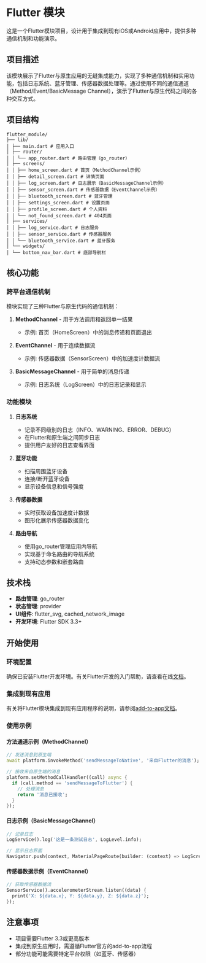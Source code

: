 # Flutter 模块

这是一个Flutter模块项目，设计用于集成到现有iOS或Android应用中，提供多种通信机制和功能演示。

## 项目描述

该模块展示了Flutter与原生应用的无缝集成能力，实现了多种通信机制和实用功能，包括日志系统、蓝牙管理、传感器数据处理等。通过使用不同的通信通道（Method/Event/BasicMessage Channel），演示了Flutter与原生代码之间的各种交互方式。

## 项目结构
```
flutter_module/
├── lib/
│ ├── main.dart # 应用入口
│ ├── router/
│ │ └── app_router.dart # 路由管理（go_router）
│ ├── screens/
│ │ ├── home_screen.dart # 首页（MethodChannel示例）
│ │ ├── detail_screen.dart # 详情页面
│ │ ├── log_screen.dart # 日志展示（BasicMessageChannel示例）
│ │ ├── sensor_screen.dart # 传感器数据（EventChannel示例）
│ │ ├── bluetooth_screen.dart # 蓝牙管理
│ │ ├── settings_screen.dart # 设置页面
│ │ ├── profile_screen.dart # 个人资料
│ │ └── not_found_screen.dart # 404页面
│ ├── services/
│ │ ├── log_service.dart # 日志服务
│ │ ├── sensor_service.dart # 传感器服务
│ │ └── bluetooth_service.dart # 蓝牙服务
│ └── widgets/
│ └── bottom_nav_bar.dart # 底部导航栏
```

## 核心功能

### 跨平台通信机制

模块实现了三种Flutter与原生代码的通信机制：

1. **MethodChannel** - 用于方法调用和返回单一结果
   - 示例: 首页（HomeScreen）中的消息传递和页面退出

2. **EventChannel** - 用于连续数据流
   - 示例: 传感器数据（SensorScreen）中的加速度计数据流

3. **BasicMessageChannel** - 用于简单的消息传递
   - 示例: 日志系统（LogScreen）中的日志记录和显示

### 功能模块

1. **日志系统**
   - 记录不同级别的日志（INFO、WARNING、ERROR、DEBUG）
   - 在Flutter和原生端之间同步日志
   - 提供用户友好的日志查看界面

2. **蓝牙功能**
   - 扫描周围蓝牙设备
   - 连接/断开蓝牙设备
   - 显示设备信息和信号强度

3. **传感器数据**
   - 实时获取设备加速度计数据
   - 图形化展示传感器数据变化

4. **路由导航**
   - 使用go_router管理应用内导航
   - 实现基于命名路由的导航系统
   - 支持动态参数和嵌套路由

## 技术栈

- **路由管理**: go_router
- **状态管理**: provider
- **UI组件**: flutter_svg, cached_network_image
- **开发环境**: Flutter SDK 3.3+

## 开始使用

### 环境配置

确保已安装Flutter开发环境。有关Flutter开发的入门帮助，请查看在线[文档](https://flutter.dev/)。

### 集成到现有应用

有关将Flutter模块集成到现有应用程序的说明，请参阅[add-to-app文档](https://flutter.dev/docs/development/add-to-app)。

### 使用示例

#### 方法通道示例（MethodChannel）

```dart
// 发送消息到原生端
await platform.invokeMethod('sendMessageToNative', '来自Flutter的消息');

// 接收来自原生端的消息
platform.setMethodCallHandler((call) async {
  if (call.method == 'sendMessageToFlutter') {
    // 处理消息
    return '消息已接收';
  }
});
```

#### 日志示例（BasicMessageChannel）

```dart
// 记录日志
LogService().log('这是一条测试日志', LogLevel.info);

// 显示日志界面
Navigator.push(context, MaterialPageRoute(builder: (context) => LogScreen()));
```

#### 传感器数据示例（EventChannel）

```dart
// 获取传感器数据流
SensorService().accelerometerStream.listen((data) {
  print('X: ${data.x}, Y: ${data.y}, Z: ${data.z}');
});
```

## 注意事项

- 项目需要Flutter 3.3或更高版本
- 集成到原生应用时，需遵循Flutter官方的add-to-app流程
- 部分功能可能需要特定平台权限（如蓝牙、传感器）
